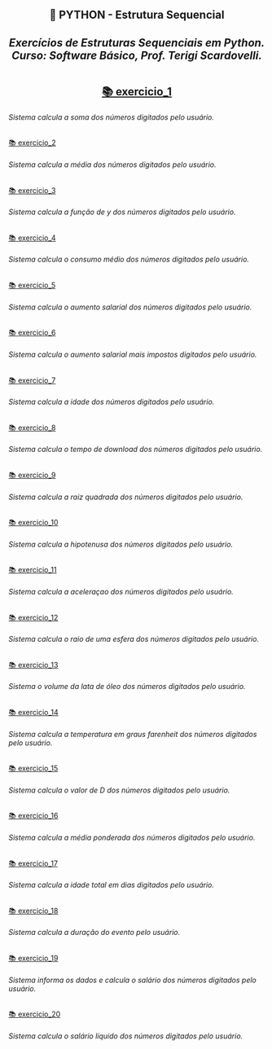<h2 align="center"> 🔰 PYTHON - Estrutura Sequencial
<i><h4 align="center">Exercícios de Estruturas Sequenciais em Python.<br>
Curso: Software Básico, Prof. Terigi Scardovelli.</i>

##
  
[📚 exercicio_1](https://github.com/LucasTadaieski/Lista-1---Estrutura-Sequencial-Python/blob/main/exercicio1.py)<h6>Sistema calcula a soma dos números digitados pelo usuário.</h6>

[📚 exercicio_2](https://github.com/LucasTadaieski/Lista-1---Estrutura-Sequencial-Python/blob/main/exercicio2.py)<h6>Sistema calcula a média dos números digitados pelo usuário.</h6>

[📚 exercicio_3](https://github.com/LucasTadaieski/Lista-1---Estrutura-Sequencial-Python/blob/main/exercicio3.py)<h6>Sistema calcula a função de y dos números digitados pelo usuário.</h6>

[📚 exercicio_4](https://github.com/LucasTadaieski/Lista-1---Estrutura-Sequencial-Python/blob/main/exercicio4.py)<h6>Sistema calcula o consumo médio dos números digitados pelo usuário.</h6>

[📚 exercicio_5](https://github.com/LucasTadaieski/Lista-1---Estrutura-Sequencial-Python/blob/main/exercicio5.py)<h6>Sistema calcula o aumento salarial dos números digitados pelo usuário.</h6>

[📚 exercicio_6](https://github.com/LucasTadaieski/Lista-1---Estrutura-Sequencial-Python/blob/main/exercicio6.py)<h6>Sistema calcula o aumento salarial mais impostos digitados pelo usuário.</h6>

[📚 exercicio_7](https://github.com/LucasTadaieski/Lista-1---Estrutura-Sequencial-Python/blob/main/exercicio7.py)<h6>Sistema calcula a idade dos números digitados pelo usuário.</h6>

[📚 exercicio_8](https://github.com/LucasTadaieski/Lista-1---Estrutura-Sequencial-Python/blob/main/exercicio8.py)<h6>Sistema calcula o tempo de download dos números digitados pelo usuário.</h6>

[📚 exercicio_9](https://github.com/LucasTadaieski/Lista-1---Estrutura-Sequencial-Python/blob/main/exercicio9.py)<h6>Sistema calcula a raiz quadrada dos números digitados pelo usuário.</h6>

[📚 exercicio_10](https://github.com/LucasTadaieski/Lista-1---Estrutura-Sequencial-Python/blob/main/exercicio10.py)<h6>Sistema calcula a hipotenusa dos números digitados pelo usuário.</h6>

[📚 exercicio_11](https://github.com/LucasTadaieski/Lista-1---Estrutura-Sequencial-Python/blob/main/exercicio_11.py)<h6>Sistema calcula a aceleraçao dos números digitados pelo usuário.</h6>

[📚 exercicio_12](https://github.com/LucasTadaieski/Lista-1---Estrutura-Sequencial-Python/blob/main/exercicio_12.py)<h6>Sistema calcula o raio de uma esfera dos números digitados pelo usuário.</h6>

[📚 exercicio_13](https://github.com/LucasTadaieski/Lista-1---Estrutura-Sequencial-Python/blob/main/exercicio_13.py)<h6>Sistema o volume da lata de óleo dos números digitados pelo usuário.</h6>

[📚 exercicio_14](https://github.com/LucasTadaieski/Lista-1---Estrutura-Sequencial-Python/blob/main/exercicio_14.py)<h6>Sistema calcula a temperatura em graus farenheit dos números digitados pelo usuário.</h6>

[📚 exercicio_15](https://github.com/LucasTadaieski/Lista-1---Estrutura-Sequencial-Python/blob/main/exercicio_15.py)<h6>Sistema calcula o valor de D dos números digitados pelo usuário.</h6>

[📚 exercicio_16](https://github.com/LucasTadaieski/Lista-1---Estrutura-Sequencial-Python/blob/main/exercicio_16.py)<h6>Sistema calcula a média ponderada dos números digitados pelo usuário.</h6>

[📚 exercicio_17](https://github.com/LucasTadaieski/Lista-1---Estrutura-Sequencial-Python/blob/main/exercicio_17.py)<h6>Sistema calcula a idade total em dias digitados pelo usuário.</h6>

[📚 exercicio_18](https://github.com/LucasTadaieski/Lista-1---Estrutura-Sequencial-Python/blob/main/exercicio_18.py)<h6>Sistema calcula a duração do evento pelo usuário.</h6>

[📚 exercicio_19](https://github.com/LucasTadaieski/Lista-1---Estrutura-Sequencial-Python/blob/main/exercicio_19.py)<h6>Sistema informa os dados e calcula o salário dos números digitados pelo usuário.</h6>

[📚 exercicio_20](https://github.com/LucasTadaieski/Lista-1---Estrutura-Sequencial-Python/blob/main/exercicio_20.py)<h6>Sistema calcula o salário líquido dos números digitados pelo usuário.</h6>
